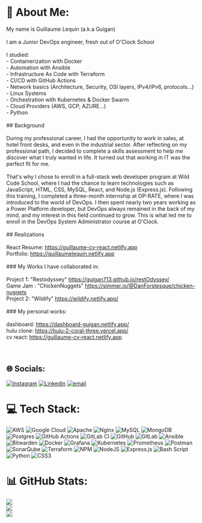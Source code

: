 # 💫 About Me:
My name is Guillaume Lequin (a.k.a Guigan) <br><br>I am a Junior DevOps engineer, fresh out of O'Clock School<br><br>I studied:<br>  - Containerization with Docker<br>  - Automation with Ansible<br>  - Infrastructure As Code with Terraform<br>  - CI/CD with GitHub Actions<br>  - Network basics (Architecture, Security, OSI layers, IPv4/IPv6, protocols...)<br>  - Linux Systems<br>  - Orchestration with Kubernetes & Docker Swarm<br>  - Cloud Providers (AWS, GCP, AZURE...)<br>  - Python<br><br>## Background<br><br>During my professional career, I had the opportunity to work in sales, at hotel front desks, and even in the industrial sector. After reflecting on my professional path, I decided to complete a skills assessment to help me discover what I truly wanted in life. It turned out that working in IT was the perfect fit for me.<br><br>That's why I chose to enroll in a full-stack web developer program at Wild Code School, where I had the chance to learn technologies such as JavaScript, HTML, CSS, MySQL, React, and Node.js (Express.js). Following this training, I completed a three-month internship at OP-RATE, where I was introduced to the world of DevOps. I then spent nearly two years working as a Power Platform developer, but DevOps always remained in the back of my mind, and my interest in this field continued to grow. This is what led me to enroll in the DevOps System Administrator course at O'Clock.<br><br>## Realizations<br><br>React Resume: https://guillaume-cv-react.netlify.app<br>Portfolio: https://guillaumelequin.netlify.app<br><br>### My Works I have collaborated in: <br><br>Project 1: "Restodyssey" https://guigan713.github.io/restOdyssey/<br>Game Jam : "ChickenNuggets" https://simmer.io/@DanForstesque/chicken-nuggets<br>Project 2: "Wildify" https://wildify.netlify.app/<br><br>### My personal works:<br><br>dashboard: https://dashboard-guigan.netlify.app/<br>hulu clone: https://hulu-2-coral-three.vercel.app/<br>cv react: https://guillaume-cv-react.netlify.app<br><br><br>


## 🌐 Socials:
[![Instagram](https://img.shields.io/badge/Instagram-%23E4405F.svg?logo=Instagram&logoColor=white)](https://instagram.com/Guigan713) [![LinkedIn](https://img.shields.io/badge/LinkedIn-%230077B5.svg?logo=linkedin&logoColor=white)](https://linkedin.com/in/https://www.linkedin.com/in/guillaume-lequin/) [![email](https://img.shields.io/badge/Email-D14836?logo=gmail&logoColor=white)](mailto:guillaume.lequin713@gmail.com) 

# 💻 Tech Stack:
![AWS](https://img.shields.io/badge/AWS-%23FF9900.svg?style=plastic&logo=amazon-aws&logoColor=white) ![Google Cloud](https://img.shields.io/badge/GoogleCloud-%234285F4.svg?style=plastic&logo=google-cloud&logoColor=white) ![Apache](https://img.shields.io/badge/apache-%23D42029.svg?style=plastic&logo=apache&logoColor=white) ![Nginx](https://img.shields.io/badge/nginx-%23009639.svg?style=plastic&logo=nginx&logoColor=white) ![MySQL](https://img.shields.io/badge/mysql-4479A1.svg?style=plastic&logo=mysql&logoColor=white) ![MongoDB](https://img.shields.io/badge/MongoDB-%234ea94b.svg?style=plastic&logo=mongodb&logoColor=white) ![Postgres](https://img.shields.io/badge/postgres-%23316192.svg?style=plastic&logo=postgresql&logoColor=white) ![GitHub Actions](https://img.shields.io/badge/github%20actions-%232671E5.svg?style=plastic&logo=githubactions&logoColor=white) ![GitLab CI](https://img.shields.io/badge/gitlab%20CI-%23181717.svg?style=plastic&logo=gitlab&logoColor=white) ![GitHub](https://img.shields.io/badge/github-%23121011.svg?style=plastic&logo=github&logoColor=white) ![GitLab](https://img.shields.io/badge/gitlab-%23181717.svg?style=plastic&logo=gitlab&logoColor=white) ![Ansible](https://img.shields.io/badge/ansible-%231A1918.svg?style=plastic&logo=ansible&logoColor=white) ![Bitwarden](https://img.shields.io/badge/bitwarden-%23175DDC.svg?style=plastic&logo=bitwarden&logoColor=white) ![Docker](https://img.shields.io/badge/docker-%230db7ed.svg?style=plastic&logo=docker&logoColor=white) ![Grafana](https://img.shields.io/badge/grafana-%23F46800.svg?style=plastic&logo=grafana&logoColor=white) ![Kubernetes](https://img.shields.io/badge/kubernetes-%23326ce5.svg?style=plastic&logo=kubernetes&logoColor=white) ![Prometheus](https://img.shields.io/badge/Prometheus-E6522C?style=plastic&logo=Prometheus&logoColor=white) ![Postman](https://img.shields.io/badge/Postman-FF6C37?style=plastic&logo=postman&logoColor=white) ![SonarQube](https://img.shields.io/badge/SonarQube-black?style=plastic&logo=sonarqube&logoColor=4E9BCD) ![Terraform](https://img.shields.io/badge/terraform-%235835CC.svg?style=plastic&logo=terraform&logoColor=white) ![NPM](https://img.shields.io/badge/NPM-%23CB3837.svg?style=plastic&logo=npm&logoColor=white) ![NodeJS](https://img.shields.io/badge/node.js-6DA55F?style=plastic&logo=node.js&logoColor=white) ![Express.js](https://img.shields.io/badge/express.js-%23404d59.svg?style=plastic&logo=express&logoColor=%2361DAFB) ![Bash Script](https://img.shields.io/badge/bash_script-%23121011.svg?style=plastic&logo=gnu-bash&logoColor=white) ![Python](https://img.shields.io/badge/python-3670A0?style=plastic&logo=python&logoColor=ffdd54) ![CSS3](https://img.shields.io/badge/css3-%231572B6.svg?style=plastic&logo=css3&logoColor=white)
# 📊 GitHub Stats:
![](https://github-readme-stats.vercel.app/api?username=Guigan713&theme=dark&hide_border=false&include_all_commits=true&count_private=true)<br/>
![](https://nirzak-streak-stats.vercel.app/?user=Guigan713&theme=dark&hide_border=false)<br/>
![](https://github-readme-stats.vercel.app/api/top-langs/?username=Guigan713&theme=dark&hide_border=false&include_all_commits=true&count_private=true&layout=compact)

<!-- Proudly created with GPRM ( https://gprm.itsvg.in ) -->
